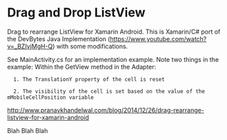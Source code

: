 Drag and Drop ListView
=================

Drag to rearrange ListView for Xamarin Android. This is Xamarin/C# port of the DevBytes Java Implementation (https://www.youtube.com/watch?v=_BZIvjMgH-Q)
with some modifications.

See MainActivity.cs for an implementation example. Note two things in the example:
Within the GetView method in the Adapter:

      1. The TranslationY property of the cell is reset
  
      2. The visibility of the cell is set based on the value of the mMobileCellPosition variable

http://www.pranavkhandelwal.com/blog/2014/12/26/drag-rearrange-listview-for-xamarin-android

Blah Blah Blah
